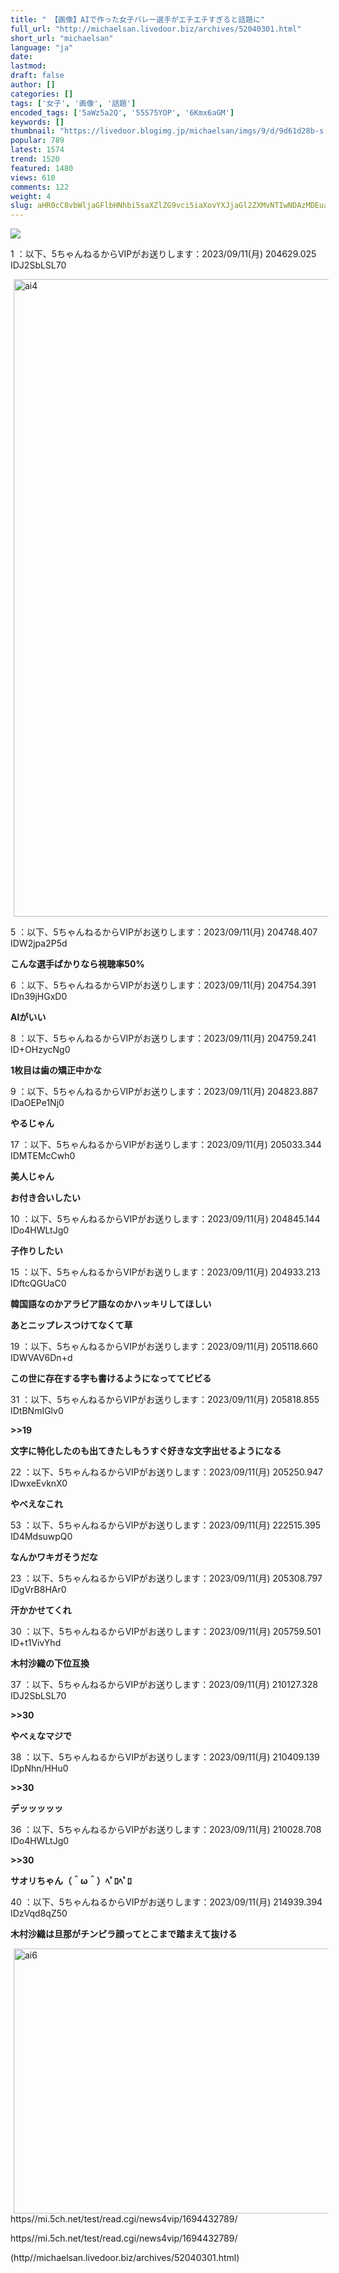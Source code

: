 ```yaml
---
title: " 【画像】AIで作った女子バレー選手がエチエチすぎると話題に"
full_url: "http://michaelsan.livedoor.biz/archives/52040301.html"
short_url: "michaelsan"
language: "ja"
date: 
lastmod: 
draft: false
author: []
categories: []
tags: ['女子', '画像', '話題']
encoded_tags: ['5aWz5a2Q', '55S75YOP', '6Kmx6aGM']
keywords: []
thumbnail: "https://livedoor.blogimg.jp/michaelsan/imgs/9/d/9d61d28b-s.jpg"
popular: 789
latest: 1574
trend: 1520
featured: 1480
views: 610
comments: 122
weight: 4
slug: aHR0cC8vbWljaGFlbHNhbi5saXZlZG9vci5iaXovYXJjaGl2ZXMvNTIwNDAzMDEuaHRtbA==
---
```


![](https://livedoor.blogimg.jp/michaelsan/imgs/9/d/9d61d28b-s.jpg)

<div><p>1 ：以下、5ちゃんねるからVIPがお送りします：2023/09/11(月) 204629.025 IDJ2SbLSL70</p><a href='https//livedoor.blogimg.jp/michaelsan/imgs/7/1/710c4428.jpg' title='ai4' target='_blank'><img src='https//livedoor.blogimg.jp/michaelsan/imgs/7/1/710c4428-s.jpg' width='680' height='1020' border='0' alt='ai4' hspace='5' class='pict'></a><p>5 ：以下、5ちゃんねるからVIPがお送りします：2023/09/11(月) 204748.407 IDW2jpa2P5d</p><b><p>こんな選手ばかりなら視聴率50% </p></b><p>6 ：以下、5ちゃんねるからVIPがお送りします：2023/09/11(月) 204754.391 IDn39jHGxD0</p><b><p>AIがいい </p></b><p>8 ：以下、5ちゃんねるからVIPがお送りします：2023/09/11(月) 204759.241 ID+OHzycNg0</p><b><p>1枚目は歯の矯正中かな </p></b><p>9 ：以下、5ちゃんねるからVIPがお送りします：2023/09/11(月) 204823.887 IDaOEPe1Nj0</p><b><p>やるじゃん</p></b><p>17 ：以下、5ちゃんねるからVIPがお送りします：2023/09/11(月) 205033.344 IDMTEMcCwh0</p><p><p><b><p>美人じゃん</p></b></p></p><p><p><b><p></p></b></p></p><p><b><p>お付き合いしたい </p></b></p><p>10 ：以下、5ちゃんねるからVIPがお送りします：2023/09/11(月) 204845.144 IDo4HWLtJg0</p><b><p>子作りしたい </p></b><p>15 ：以下、5ちゃんねるからVIPがお送りします：2023/09/11(月) 204933.213 IDftcQGUaC0</p><p><b><p>韓国語なのかアラビア語なのかハッキリしてほしい</p></b></p><p><b><p></p></b></p><b><p>あとニップレスつけてなくて草 </p></b><p>19 ：以下、5ちゃんねるからVIPがお送りします：2023/09/11(月) 205118.660 IDWVAV6Dn+d</p><b><p>この世に存在する字も書けるようになっててビビる</p></b><p>31 ：以下、5ちゃんねるからVIPがお送りします：2023/09/11(月) 205818.855 IDtBNmIGlv0</p><p><b><p>>>19</p></b></p><p><b><p></p></b></p><b><p>文字に特化したのも出てきたしもうすぐ好きな文字出せるようになる </p></b><p>22 ：以下、5ちゃんねるからVIPがお送りします：2023/09/11(月) 205250.947 IDwxeEvknX0</p><b><p>やべえなこれ</p></b><p>53 ：以下、5ちゃんねるからVIPがお送りします：2023/09/11(月) 222515.395 ID4MdsuwpQ0</p><p><b>なんかワキガそうだな </b></p><p>23 ：以下、5ちゃんねるからVIPがお送りします：2023/09/11(月) 205308.797 IDgVrB8HAr0</p><b><p>汗かかせてくれ </p></b><p>30 ：以下、5ちゃんねるからVIPがお送りします：2023/09/11(月) 205759.501 ID+t1VivYhd</p><b><p>木村沙織の下位互換 </p><p></p></b><p>37 ：以下、5ちゃんねるからVIPがお送りします：2023/09/11(月) 210127.328 IDJ2SbLSL70</p><p><b><p>>>30</p></b></p><p><b><p></p></b></p><b><p>やべぇなマジで</p></b><p>38 ：以下、5ちゃんねるからVIPがお送りします：2023/09/11(月) 210409.139 IDpNhn/HHu0</p><p><b><p>>>30</p></b></p><p><b><p></p></b></p><b><p>デッッッッッ </p></b><p>36 ：以下、5ちゃんねるからVIPがお送りします：2023/09/11(月) 210028.708 IDo4HWLtJg0</p><p><b><p>>>30</p></b></p><p><b><p></p></b></p><b><p>サオリちゃん（＾ω＾）ﾍﾟﾛﾍﾟﾛ </p></b><p>40 ：以下、5ちゃんねるからVIPがお送りします：2023/09/11(月) 214939.394 IDzVqd8qZ50</p><b><p>木村沙織は旦那がチンピラ顔ってとこまで踏まえて抜ける </p></b><img class='pict' hspace='5' alt='ai6' border='0' height='424' width='639' src='https//livedoor.blogimg.jp/michaelsan/imgs/c/0/c07d4602.jpg'>https//mi.5ch.net/test/read.cgi/news4vip/1694432789/<br clear='all'> <p id='a6850dc6aefc0d5bbff2bea180d92d89'> </p> <p id='a6850dc6aefc0d5bbff2bea180d92d89'> </p> <p class='alistcloud-container-6795'></p> <p>https//mi.5ch.net/test/read.cgi/news4vip/1694432789/</p></div>

(http//michaelsan.livedoor.biz/archives/52040301.html)
